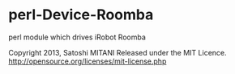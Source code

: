 perl-Device-Roomba
==================

perl module which drives iRobot Roomba


Copyright 2013, Satoshi MITANI
Released under the MIT Licence.
http://opensource.org/licenses/mit-license.php
